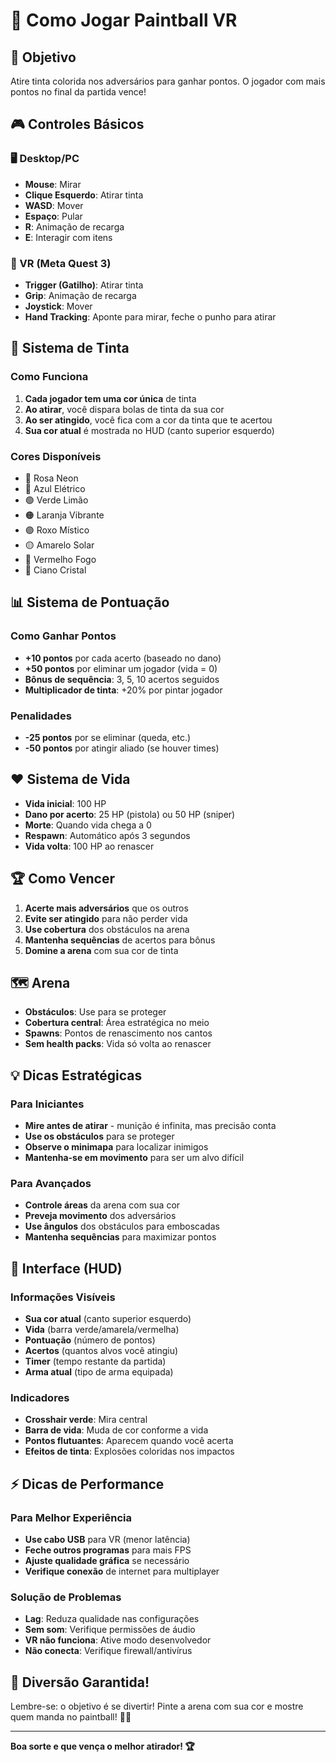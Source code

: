 # 🎨 Como Jogar Paintball VR

## 🎯 Objetivo

Atire tinta colorida nos adversários para ganhar pontos. O jogador com mais pontos no final da partida vence!

## 🎮 Controles Básicos

### 🖥️ Desktop/PC

-   **Mouse**: Mirar
-   **Clique Esquerdo**: Atirar tinta
-   **WASD**: Mover
-   **Espaço**: Pular
-   **R**: Animação de recarga
-   **E**: Interagir com itens

### 🥽 VR (Meta Quest 3)

-   **Trigger (Gatilho)**: Atirar tinta
-   **Grip**: Animação de recarga
-   **Joystick**: Mover
-   **Hand Tracking**: Aponte para mirar, feche o punho para atirar

## 🎨 Sistema de Tinta

### Como Funciona

1. **Cada jogador tem uma cor única** de tinta
2. **Ao atirar**, você dispara bolas de tinta da sua cor
3. **Ao ser atingido**, você fica com a cor da tinta que te acertou
4. **Sua cor atual** é mostrada no HUD (canto superior esquerdo)

### Cores Disponíveis

-   🌸 Rosa Neon
-   🔵 Azul Elétrico
-   🟢 Verde Limão
-   🟠 Laranja Vibrante
-   🟣 Roxo Místico
-   🟡 Amarelo Solar
-   🔴 Vermelho Fogo
-   🔷 Ciano Cristal

## 📊 Sistema de Pontuação

### Como Ganhar Pontos

-   **+10 pontos** por cada acerto (baseado no dano)
-   **+50 pontos** por eliminar um jogador (vida = 0)
-   **Bônus de sequência**: 3, 5, 10 acertos seguidos
-   **Multiplicador de tinta**: +20% por pintar jogador

### Penalidades

-   **-25 pontos** por se eliminar (queda, etc.)
-   **-50 pontos** por atingir aliado (se houver times)

## ❤️ Sistema de Vida

-   **Vida inicial**: 100 HP
-   **Dano por acerto**: 25 HP (pistola) ou 50 HP (sniper)
-   **Morte**: Quando vida chega a 0
-   **Respawn**: Automático após 3 segundos
-   **Vida volta**: 100 HP ao renascer

## 🏆 Como Vencer

1. **Acerte mais adversários** que os outros
2. **Evite ser atingido** para não perder vida
3. **Use cobertura** dos obstáculos na arena
4. **Mantenha sequências** de acertos para bônus
5. **Domine a arena** com sua cor de tinta

## 🗺️ Arena

-   **Obstáculos**: Use para se proteger
-   **Cobertura central**: Área estratégica no meio
-   **Spawns**: Pontos de renascimento nos cantos
-   **Sem health packs**: Vida só volta ao renascer

## 💡 Dicas Estratégicas

### Para Iniciantes

-   **Mire antes de atirar** - munição é infinita, mas precisão conta
-   **Use os obstáculos** para se proteger
-   **Observe o minimapa** para localizar inimigos
-   **Mantenha-se em movimento** para ser um alvo difícil

### Para Avançados

-   **Controle áreas** da arena com sua cor
-   **Preveja movimento** dos adversários
-   **Use ângulos** dos obstáculos para emboscadas
-   **Mantenha sequências** para maximizar pontos

## 🎵 Interface (HUD)

### Informações Visíveis

-   **Sua cor atual** (canto superior esquerdo)
-   **Vida** (barra verde/amarela/vermelha)
-   **Pontuação** (número de pontos)
-   **Acertos** (quantos alvos você atingiu)
-   **Timer** (tempo restante da partida)
-   **Arma atual** (tipo de arma equipada)

### Indicadores

-   **Crosshair verde**: Mira central
-   **Barra de vida**: Muda de cor conforme a vida
-   **Pontos flutuantes**: Aparecem quando você acerta
-   **Efeitos de tinta**: Explosões coloridas nos impactos

## ⚡ Dicas de Performance

### Para Melhor Experiência

-   **Use cabo USB** para VR (menor latência)
-   **Feche outros programas** para mais FPS
-   **Ajuste qualidade gráfica** se necessário
-   **Verifique conexão** de internet para multiplayer

### Solução de Problemas

-   **Lag**: Reduza qualidade nas configurações
-   **Sem som**: Verifique permissões de áudio
-   **VR não funciona**: Ative modo desenvolvedor
-   **Não conecta**: Verifique firewall/antivírus

## 🎊 Diversão Garantida!

Lembre-se: o objetivo é se divertir! Pinte a arena com sua cor e mostre quem manda no paintball! 🎨🎯

---

**Boa sorte e que vença o melhor atirador! 🏆**
